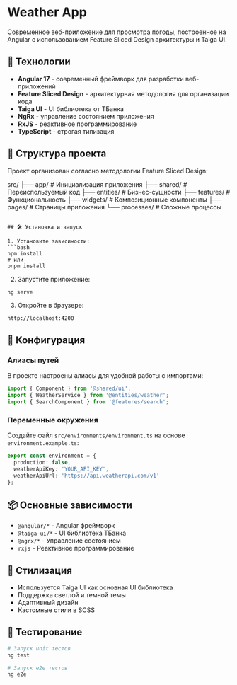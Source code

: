 # Weather App

Современное веб-приложение для просмотра погоды, построенное на Angular с использованием Feature Sliced Design архитектуры и Taiga UI.

## 🚀 Технологии

- **Angular 17** - современный фреймворк для разработки веб-приложений
- **Feature Sliced Design** - архитектурная методология для организации кода
- **Taiga UI** - UI библиотека от ТБанка
- **NgRx** - управление состоянием приложения
- **RxJS** - реактивное программирование
- **TypeScript** - строгая типизация

## 📁 Структура проекта

Проект организован согласно методологии Feature Sliced Design:

src/
├── app/                 # Инициализация приложения
├── shared/              # Переиспользуемый код
├── entities/           # Бизнес-сущности
├── features/           # Функциональность
├── widgets/           # Композиционные компоненты
├── pages/             # Страницы приложения
└── processes/         # Сложные процессы
```

## 🛠 Установка и запуск

1. Установите зависимости:
```bash
npm install
# или
pnpm install
```

2. Запустите приложение:
```bash
ng serve
```

3. Откройте в браузере:
```
http://localhost:4200
```

## 🔧 Конфигурация

### Алиасы путей

В проекте настроены алиасы для удобной работы с импортами:

```typescript
import { Component } from '@shared/ui';
import { WeatherService } from '@entities/weather';
import { SearchComponent } from '@features/search';
```

### Переменные окружения

Создайте файл `src/environments/environment.ts` на основе `environment.example.ts`:

```typescript
export const environment = {
  production: false,
  weatherApiKey: 'YOUR_API_KEY',
  weatherApiUrl: 'https://api.weatherapi.com/v1'
};
```

## 📦 Основные зависимости

- `@angular/*` - Angular фреймворк
- `@taiga-ui/*` - UI библиотека ТБанка
- `@ngrx/*` - Управление состоянием
- `rxjs` - Реактивное программирование

## 🎨 Стилизация

- Используется Taiga UI как основная UI библиотека
- Поддержка светлой и темной темы
- Адаптивный дизайн
- Кастомные стили в SCSS

## 🧪 Тестирование

```bash
# Запуск unit тестов
ng test

# Запуск e2e тестов
ng e2e
```